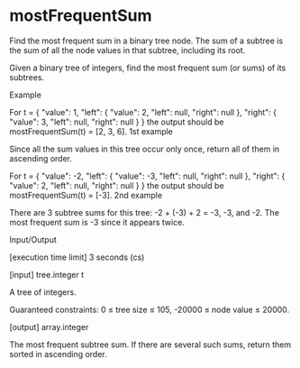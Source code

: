 # mostFrequentSum
Find the most frequent sum in a binary tree node.
The sum of a subtree is the sum of all the node values in that subtree, including its root.

Given a binary tree of integers, find the most frequent sum (or sums) of its subtrees.

Example

For
t = {
    "value": 1,
    "left": {
        "value": 2,
        "left": null,
        "right": null
    },
    "right": {
        "value": 3,
        "left": null,
        "right": null
    }
}
the output should be
mostFrequentSum(t) = [2, 3, 6].
1st example

Since all the sum values in this tree occur only once, return all of them in ascending order.

For
t = {
    "value": -2,
    "left": {
        "value": -3,
        "left": null,
        "right": null
    },
    "right": {
        "value": 2,
        "left": null,
        "right": null
    }
}
the output should be
mostFrequentSum(t) = [-3].
2nd example

There are 3 subtree sums for this tree: -2 + (-3) + 2 = -3, -3, and -2. The most frequent sum is -3 since it appears twice.

Input/Output

[execution time limit] 3 seconds (cs)

[input] tree.integer t

A tree of integers.

Guaranteed constraints:
0 ≤ tree size ≤ 105,
-20000 ≤ node value ≤ 20000.

[output] array.integer

The most frequent subtree sum. If there are several such sums, return them sorted in ascending order.
